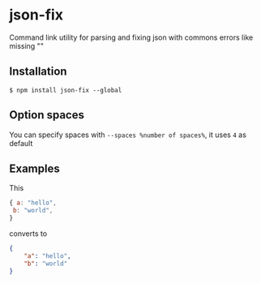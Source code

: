 # json-fix

  Command link utility for parsing and fixing json with commons errors like missing ""

## Installation

    $ npm install json-fix --global

## Option spaces

 You can specify spaces with `--spaces %number of spaces%`, it uses `4` as default
 
## Examples

  This

```js
{ a: "hello",
 b: "world",
}
```

  converts to

```json
{
    "a": "hello",
    "b": "world"
}
```
